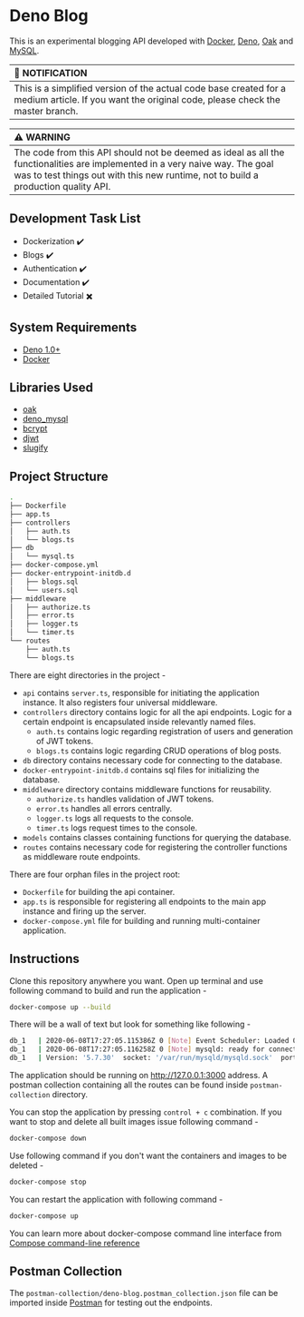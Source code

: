 # Deno Blog

This is an experimental blogging API developed with [Docker](https://www.docker.com/get-started), [Deno](https://deno.land/), [Oak](https://github.com/oakserver/oak) and [MySQL](https://www.mysql.com/).

| :bell: NOTIFICATION |
|:--------------------|
| This is a simplified version of the actual code base created for a medium article. If you want the original code, please check the master branch. |

| :warning: WARNING |
|:------------------|
| The code from this API should not be deemed as ideal as all the functionalities are implemented in a very naive way. The goal was to test things out with this new runtime, not to build a production quality API. |

## Development Task List

- Dockerization :heavy_check_mark:
- Blogs :heavy_check_mark:
- Authentication :heavy_check_mark:
- Documentation :heavy_check_mark:
- Detailed Tutorial :heavy_multiplication_x:

## System Requirements

- [Deno 1.0+](https://deno.land/)
- [Docker](https://www.docker.com/get-started)

## Libraries Used

- [oak](https://deno.land/x/oak)
- [deno_mysql](https://deno.land/x/mysql)
- [bcrypt](https://deno.land/x/bcrypt)
- [djwt](https://deno.land/x/djwt)
- [slugify](https://deno.land/x/slugify)

## Project Structure

```bash
.
├── Dockerfile
├── app.ts
├── controllers
│   ├── auth.ts
│   └── blogs.ts
├── db
│   └── mysql.ts
├── docker-compose.yml
├── docker-entrypoint-initdb.d
│   ├── blogs.sql
│   └── users.sql
├── middleware
│   ├── authorize.ts
│   ├── error.ts
│   ├── logger.ts
│   └── timer.ts
└── routes
    ├── auth.ts
    └── blogs.ts
```

There are eight directories in the project -

- `api` contains `server.ts`, responsible for initiating the application instance. It also registers four universal middleware.
- `controllers` directory contains logic for all the api endpoints. Logic for a certain endpoint is encapsulated inside relevantly named files.
  - `auth.ts` contains logic regarding registration of users and generation of JWT tokens.
  - `blogs.ts` contains logic regarding CRUD operations of blog posts.
- `db` directory contains necessary code for connecting to the database.
- `docker-entrypoint-initdb.d` contains sql files for initializing the database.
- `middleware` directory contains middleware functions for reusability.
  - `authorize.ts` handles validation of JWT tokens.
  - `error.ts` handles all errors centrally.
  - `logger.ts` logs all requests to the console.
  - `timer.ts` logs request times to the console.
- `models` contains classes containing functions for querying the database.
- `routes` contains necessary code for registering the controller functions as middleware route endpoints.

There are four orphan files in the project root:

- `Dockerfile` for building the api container.
- `app.ts` is responsible for registering all endpoints to the main app instance and firing up the server.
- `docker-compose.yml` file for building and running multi-container application.

## Instructions

Clone this repository anywhere you want. Open up terminal and use following command to build and run the application -

```bash
docker-compose up --build
```

There will be a wall of text but look for something like following -

```bash
db_1   | 2020-06-08T17:27:05.115386Z 0 [Note] Event Scheduler: Loaded 0 events
db_1   | 2020-06-08T17:27:05.116258Z 0 [Note] mysqld: ready for connections.
db_1   | Version: '5.7.30'  socket: '/var/run/mysqld/mysqld.sock'  port: 3306  MySQL Community Server (GPL)
```

The application should be running on http://127.0.0.1:3000 address. A postman collection containing all the routes can be found inside `postman-collection` directory.

You can stop the application by pressing `control + c` combination. If you want to stop and delete all built images issue following command -

```bash
docker-compose down
```

Use following command if you don't want the containers and images to be deleted -

```bash
docker-compose stop
```

You can restart the application with following command -

```bash
docker-compose up
```

You can learn more about docker-compose command line interface from [Compose command-line reference](https://docs.docker.com/compose/reference/)

## Postman Collection

The `postman-collection/deno-blog.postman_collection.json` file can be imported inside [Postman](https://www.postman.com/) for testing out the endpoints.
